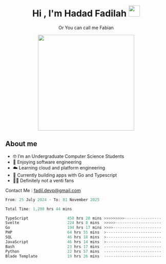 <h1 align="center">Hi , I'm Hadad Fadilah  <img src="https://media.giphy.com/media/hvRJCLFzcasrR4ia7z/giphy.gif" width="35" ></h1>
<p align="center"><span>Or You can call me <span style="font: bold">Fabian</span></p>
<p align="center">
<img src="https://media.tenor.com/78dNivDemDAAAAAi/speech-bubble-venti.gif" width="300"/>    
</p>

##  About me
- 🤓 I’m an Undergraduate Computer Science Students
- 🍰 Enjoying software engineering
- ☁️ Learning cloud and platform engineering
- 🧰 Currently building apps with Go and Typescript 
- 🏃‍♂️ Definitely not a venti fans

Contact Me : fadil.devp@gmail.com

<!--START_SECTION:waka-->

```go
From: 25 July 2024 - To: 01 November 2025

Total Time: 1,200 hrs 44 mins

TypeScript                 450 hrs 20 mins >>>>>>>>>----------------   37.23 %
Svelte                     224 hrs 8 mins  >>>>>--------------------   18.53 %
Go                         194 hrs 17 mins >>>>---------------------   16.06 %
PHP                        64 hrs 55 mins  >------------------------   05.37 %
SQL                        46 hrs 18 mins  >------------------------   03.83 %
JavaScript                 46 hrs 14 mins  >------------------------   03.82 %
Bash                       23 hrs 17 mins  -------------------------   01.93 %
Python                     22 hrs 57 mins  -------------------------   01.90 %
Blade Template             19 hrs 26 mins  -------------------------   01.61 %
```

<!--END_SECTION:waka-->




<!--
**Fadil-Tao/Fadil-Tao** is a ✨ _special_ ✨ repository because its `README.md` (this file) appears on your GitHub profile.


